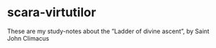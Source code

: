 # scara-virtutilor
These are my study-notes about the ”Ladder of divine ascent”, by Saint John Climacus
